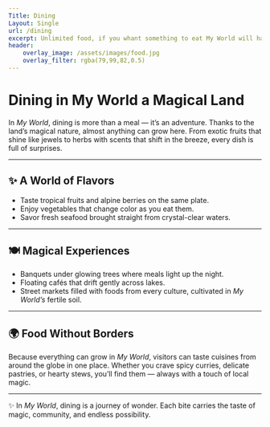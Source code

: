 ```yaml
---
Title: Dining
Layout: Single 
url: /dining
excerpt: Unlimited food, if you whant something to eat My World will have it 
header:
    overlay_image: /assets/images/food.jpg
    overlay_filter: rgba(79,99,82,0.5)
---
```


# Dining in My World a Magical Land

In *My World*, dining is more than a meal — it’s an adventure. Thanks to the land’s magical nature, almost anything can grow here. From exotic fruits that shine like jewels to herbs with scents that shift in the breeze, every dish is full of surprises.  

---

## ✨ A World of Flavors  
- Taste tropical fruits and alpine berries on the same plate.  
- Enjoy vegetables that change color as you eat them.  
- Savor fresh seafood brought straight from crystal-clear waters.  

---

## 🍽 Magical Experiences  
- Banquets under glowing trees where meals light up the night.  
- Floating cafés that drift gently across lakes.  
- Street markets filled with foods from every culture, cultivated in *My World’s* fertile soil.  

---

## 🌍 Food Without Borders  
Because everything can grow in *My World*, visitors can taste cuisines from around the globe in one place. Whether you crave spicy curries, delicate pastries, or hearty stews, you’ll find them — always with a touch of local magic.  

---

✨ In *My World*, dining is a journey of wonder. Each bite carries the taste of magic, community, and endless possibility.  
